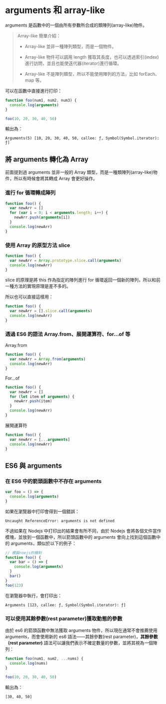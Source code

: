# arguments 和 array-like

arguments 是函數中的一個由所有參數所合成的類陣列(array-like)物件。

> Array-like 簡單介紹：
>
> - Array-like 並非一種陣列類型，而是一個物件。
>
> - Array-like 物件可以調用 length 獲取其長度，也可以透過索引(index)進行訪問，並且也能使迭代器(iterator)進行循環。
>
> - Array-like 不是陣列類型，所以不能使用陣列的方法，比如 forEach、map 等。

可以在函數中直接進行打印：

```js
function foo(num1, num2, num3) {
  console.log(arguments)
}

foo(10, 20, 30, 40, 50)
```

輸出為：

```
Arguments(5) [10, 20, 30, 40, 50, callee: ƒ, Symbol(Symbol.iterator): ƒ]
```

## 將 arguments 轉化為 Array

前面提到過 arguments 並非一般的 Array 類型，而是一種類陣列(array-like)物件，所以有時候會將其轉成 Array 會更好操作。

### 進行 for 循環轉成陣列

```js
function foo() {
  var newArr = []
  for (var i = 0; i < arguments.length; i++) {
    newArr.push(arguments[i])
  }
  console.log(newArr)
}
```

### 使用 Array 的原型方法 slice

```js
function foo() {
  var newArr = Array.prototype.slice.call(arguments)
  console.log(newArr)
}
```

slice 的原理是將 this 作為指定的陣列進行 for 循環返回一個新的陣列，所以和前一種方法的實現原理是差不多的。

所以也可以直接這樣用：

```js
function foo() {
  var newArr = [].slice.call(arguments)
  console.log(newArr)
}
```

### 透過 ES6 的語法 Array.from、展開運算符、for...of 等

Array.from

```js
function foo() {
  var newArr = Array.from(arguments)
  console.log(newArr)
}
```

For...of

```js
function foo() {
  var newArr = []
  for (let item of arguments) {
    newArr.push(item)
  }
  console.log(newArr)
}
```

展開運算符

```js
function foo() {
  var newArr = [...arguments]
  console.log(newArr)
}
```

## ES6 與 arguments

### 在 ES6 中的箭頭函數中不存在 arguments

```js
var foo = () => {
  console.log(arguments)
}
```

如果在瀏覽器中打印會得到一個錯誤：

```
Uncaught ReferenceError: arguments is not defined
```

不過如果在 Nodejs 中打印出的結果會有所不同，由於 Nodejs 會將各個文件當作模塊，並放到一個函數中，所以箭頭函數中的 arguments 會向上找到這個函數中的 arguments，類似於以下的例子：

```js
// 模擬noejs的機制
function foo() {
  var bar = () => {
    console.log(arguments)
  }
  bar()
}
foo(123)
```

在瀏覽器中執行，會打印出：

```
Arguments [123, callee: ƒ, Symbol(Symbol.iterator): ƒ]
```

### 可以使用其餘參數(rest parameter)獲取動態的參數

由於 es6 的箭頭函數中無法獲取 arguments 物件，所以現在通常不會推薦使用 arguments，而會使用新的 es6 語法——其餘參數(rest parameter)，**其餘參數（rest parameter)** 語法可以讓我們表示不確定數量的參數，並將其視為一個陣列：

```js
function foo(num1, num2, ...nums) {
  console.log(nums)
}

foo(10, 20, 30, 40, 50)
```

輸出為：

```
[30, 40, 50]
```
